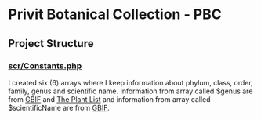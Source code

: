 # Privit Botanical Collection - PBC

## Project Structure

### [scr/Constants.php](https://github.com/BarbaraCristinaNunes/final-project/blob/main/pivity_botanical_collection/src/Constants.php)

I created six (6) arrays where I keep information about phylum, class, order, family, genus and scientific name. Information from array called $genus are from [GBIF](https://www.gbif.org/species/2519) and [The Plant List](http://www.theplantlist.org/browse/A/Cactaceae/) and information from array called $scientificName are from [GBIF](https://www.gbif.org/species/2519).